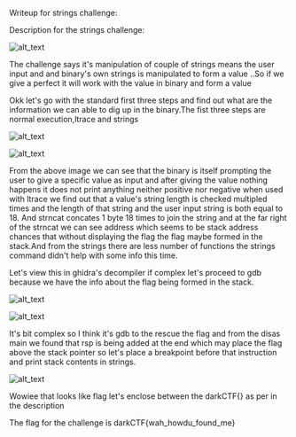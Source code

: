 Writeup for strings challenge:

Description for the strings challenge:

![alt_text](https://github.com/vital-information-resource-under-siege/DarkCTF-Writeups/blob/master/strings/Images/Screenshot_20200930_061049.jpeg)

The challenge says it's manipulation of couple of strings means the user input and and binary's own strings is manipulated to form a value ..So if we give a perfect it will work with the value in binary and form a value 

Okk let's go with the standard first three steps and find out what are the information we can able to dig up in the binary.The fist three steps are normal execution,ltrace and strings 

![alt_text](https://github.com/vital-information-resource-under-siege/DarkCTF-Writeups/blob/master/strings/Images/Screenshot_20200930_061238.jpeg)

![alt_text](https://github.com/vital-information-resource-under-siege/DarkCTF-Writeups/blob/master/strings/Images/Screenshot_20200930_061252.jpeg)

From the above image we can see that the binary is itself prompting the user to give a specific value as input and after giving the value nothing happens it does not print anything neither positive nor negative when used with ltrace we find out that a value's string length is checked multipled times and the length of that string and the user input string is both equal to 18. And strncat concates 1 byte 18 times to join the string and at the far right of the strncat we can see address which seems to be stack address chances that without displaying the flag the flag maybe formed in the stack.And from the strings there are less number of functions 
the strings command didn't help with some info this time.

Let's view this in ghidra's decompiler if complex let's proceed to gdb because we have the info about the flag being formed in the stack.

![alt_text](https://github.com/vital-information-resource-under-siege/DarkCTF-Writeups/blob/master/strings/Images/Screenshot_20200930_061630.jpeg)

![alt_text](https://github.com/vital-information-resource-under-siege/DarkCTF-Writeups/blob/master/strings/Images/Screenshot_20200930_061654.jpeg)

It's bit complex so I think it's gdb to the rescue the flag and from the disas main we found that rsp is being added at the end which may place the flag above the stack pointer so let's place a breakpoint before that instruction and print stack contents in strings.

![alt_text](https://github.com/vital-information-resource-under-siege/DarkCTF-Writeups/blob/master/strings/Images/Screenshot_20200930_062524.jpeg)

Wowiee that looks like flag let's enclose between the darkCTF{} as per in the description

The flag for the challenge is darkCTF{wah_howdu_found_me}

